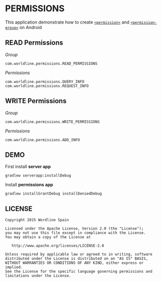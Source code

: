 PERMISSIONS
===

This application demonstrate how to create [`<permission>`](http://developer.android.com/guide/topics/manifest/permission-element.html) and
[`<permission-group>`](http://developer.android.com/guide/topics/manifest/permission-group-element.html) on Android

## READ Permissions

*Group*

```
com.worldline.permissions.READ_PERMISSIONS
```

*Permissions*

```
com.worldline.permissions.QUERY_INFO
com.worldline.permissions.REQUEST_INFO
```

## WRITE Permissions

*Group*

```
com.worldline.permissions.WRITE_PERMISSIONS
```

*Permissions*

```
com.worldline.permissions.ADD_INFO
```

## DEMO

First install **server app**

```
gradlew serverapp:installDebug
```

Install **permissions app**

```
gradlew installGrantDebug installDeniedDebug
```

## LICENSE ##

    Copyright 2015 Wordline Spain

    Licensed under the Apache License, Version 2.0 (the "License");
    you may not use this file except in compliance with the License.
    You may obtain a copy of the License at

       http://www.apache.org/licenses/LICENSE-2.0

    Unless required by applicable law or agreed to in writing, software
    distributed under the License is distributed on an "AS IS" BASIS,
    WITHOUT WARRANTIES OR CONDITIONS OF ANY KIND, either express or implied.
    See the License for the specific language governing permissions and
    limitations under the License.